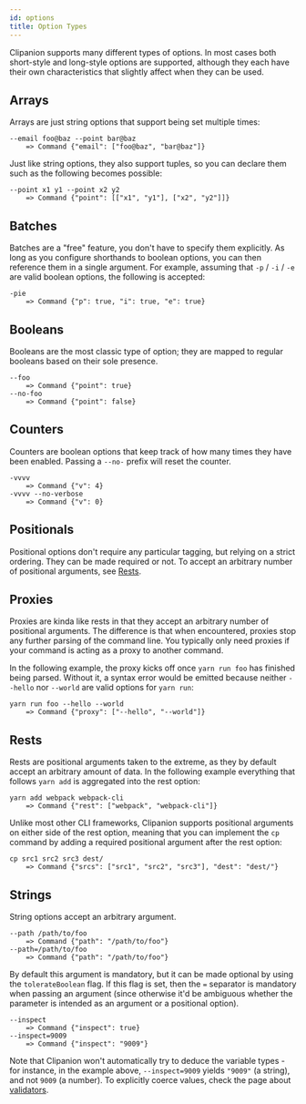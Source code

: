 ```yaml
---
id: options
title: Option Types
---
```


Clipanion supports many different types of options. In most cases both short-style and long-style options are supported, although they each have their own characteristics that slightly affect when they can be used.

## Arrays

Arrays are just string options that support being set multiple times:

```
--email foo@baz --point bar@baz
    => Command {"email": ["foo@baz", "bar@baz"]}
```

Just like string options, they also support tuples, so you can declare them such as the following becomes possible:

```
--point x1 y1 --point x2 y2
    => Command {"point": [["x1", "y1"], ["x2", "y2"]]}
```

## Batches

Batches are a "free" feature, you don't have to specify them explicitly. As long as you configure shorthands to boolean options, you can then reference them in a single argument. For example, assuming that `-p` / `-i` / `-e` are valid boolean options, the following is accepted:

```
-pie
    => Command {"p": true, "i": true, "e": true}
```

## Booleans

Booleans are the most classic type of option; they are mapped to regular booleans based on their sole presence.

```
--foo
    => Command {"point": true}
--no-foo
    => Command {"point": false}
```

## Counters

Counters are boolean options that keep track of how many times they have been enabled. Passing a `--no-` prefix will reset the counter.

```
-vvvv
    => Command {"v": 4}
-vvvv --no-verbose
    => Command {"v": 0}
```

## Positionals

Positional options don't require any particular tagging, but relying on a strict ordering. They can be made required or not. To accept an arbitrary number of positional arguments, see [Rests](#rests).

## Proxies

Proxies are kinda like rests in that they accept an arbitrary number of positional arguments. The difference is that when encountered, proxies stop any further parsing of the command line. You typically only need proxies if your command is acting as a proxy to another command.

In the following example, the proxy kicks off once `yarn run foo` has finished being parsed. Without it, a syntax error would be emitted because neither `--hello` nor `--world` are valid options for `yarn run`:

```
yarn run foo --hello --world
    => Command {"proxy": ["--hello", "--world"]}
```

## Rests

Rests are positional arguments taken to the extreme, as they by default accept an arbitrary amount of data. In the following example everything that follows `yarn add` is aggregated into the rest option:

```
yarn add webpack webpack-cli
    => Command {"rest": ["webpack", "webpack-cli"]}
```

Unlike most other CLI frameworks, Clipanion supports positional arguments on either side of the rest option, meaning that you can implement the `cp` command by adding a required positional argument after the rest option:

```
cp src1 src2 src3 dest/
    => Command {"srcs": ["src1", "src2", "src3"], "dest": "dest/"}
```

## Strings

String options accept an arbitrary argument.

```
--path /path/to/foo
    => Command {"path": "/path/to/foo"}
--path=/path/to/foo
    => Command {"path": "/path/to/foo"}
```

By default this argument is mandatory, but it can be made optional by using the `tolerateBoolean` flag. If this flag is set, then the `=` separator is mandatory when passing an argument (since otherwise it'd be ambiguous whether the parameter is intended as an argument or a positional option).

```
--inspect
    => Command {"inspect": true}
--inspect=9009
    => Command {"inspect": "9009"}
```

Note that Clipanion won't automatically try to deduce the variable types - for instance, in the example above, `--inspect=9009` yields `"9009"` (a string), and not `9009` (a number). To explicitly coerce values, check the page about [validators](validation.md).
